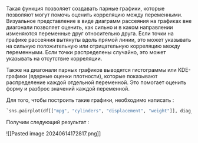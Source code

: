 Такая функция позволяет создавать парные графики, которые позволяют могут помочь оценить корреляцию между переменными. Визуальное представление в виде диаграмм рассеяния на графиках вне диагонали позволяет оценить, как сильно и в каком направлении изменяются переменные друг относительно друга. Если точки на графике рассеяния вытянуты вдоль прямой линии, это может указывать на сильную положительную или отрицательную корреляцию между переменными. Если точки распределены случайно, это может указывать на отсутствие корреляции.

Также на диагонали парных графиков выводятся гистограммы или KDE-графики (ядерные оценки плотности), которые показывают распределение каждой отдельной переменной. Это помогает оценить форму и разброс значений каждой переменной.


Для того, чтобы построить такие графики, необходимо написать : 

```python 
`sns.pairplot(df[["mpg", "cylinders", "displacement", "weight"]], diag_kind="kde")`
```

Получим следующий результат : 

![[Pasted image 20240614172817.png]]

